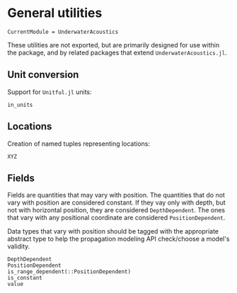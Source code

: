 # General utilities

```@meta
CurrentModule = UnderwaterAcoustics
```

These utilities are not exported, but are primarily designed for use within the
package, and by related packages that extend `UnderwaterAcoustics.jl`.

## Unit conversion

Support for `Unitful.jl` units:

```@docs
in_units
```

## Locations

Creation of named tuples representing locations:

```@docs
XYZ
```

## Fields

Fields are quantities that may vary with position. The quantities that do not
vary with position are considered constant. If they vay only with depth, but
not with horizontal position, they are considered `DepthDependent`. The ones
that vary with any positional coordinate are considered `PositionDependent`.

Data types that vary with position should be tagged with the appropriate
abstract type to help the propagation modeling API check/choose a model's
validity.

```@docs
DepthDependent
PositionDependent
is_range_dependent(::PositionDependent)
is_constant
value
```